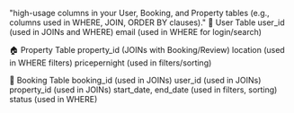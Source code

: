 "high-usage columns in your User, Booking, and Property tables (e.g., columns used in WHERE, JOIN, ORDER BY clauses)."
🧍 User Table
user_id (used in JOINs and WHERE)
email (used in WHERE for login/search)

🏠 Property Table
property_id (JOINs with Booking/Review)
location (used in WHERE filters)
pricepernight (used in filters/sorting)

📘 Booking Table
booking_id (used in JOINs)
user_id (used in JOINs)
property_id (used in JOINs)
start_date, end_date (used in filters, sorting)
status (used in WHERE)


